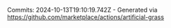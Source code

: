 Commits: 2024-10-13T19:10:19.742Z - Generated via https://github.com/marketplace/actions/artificial-grass
<br>
